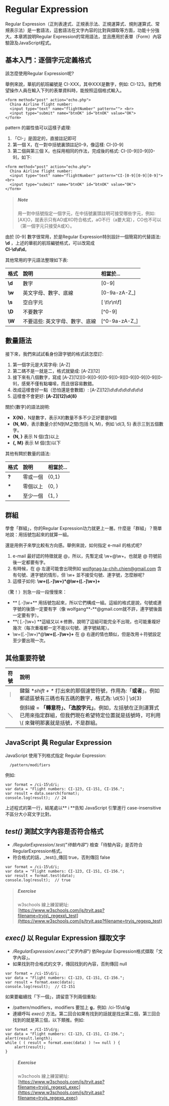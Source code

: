 # Regular Expression

Regular Expression（正則表達式、正規表示法、正規運算式、規則運算式、常規表示法）是一套語法，這套語法在文字內容的比對與擷取等方面，功能十分強大。本章將說明Regular Expression的常用語法，並且應用於表單（Form）內容驗證及JavaScript程式。

## 基本入門：逐個字元定義格式

該怎麼使用Regular Expression呢?

舉例來說，華航的航班編號是 CI-XXX，其中XXX是數字，例如: CI-123。我們希望操作人員在輸入下列的表單資料時，能按照這個格式輸入。

```
<form method="post" action="echo.php">
  China Airline flight number:
  <input type="text" name="flightNumber" pattern=""> <br>
  <input type="submit" name="btnOK" id="btnOK" value="OK">  
</form>
```

pattern 的屬性值可以這樣子處理:  
1. 「CI-」是固定的，直接註記即可  
2. 第一個 X，在一對中括號裏頭註記0-9，像這樣: CI-\[0-9\]  
3. 第二個與第三個 X，也採用相同的作法，完成後的格式: CI-\[0-9\]\[0-9\]\[0-9\]，如下:

```
<form method="post" action="echo.php">
  China Airline flight number:
  <input type="text" name="flightNumber" pattern="CI-[0-9][0-9][0-9]"> <br>
  <input type="submit" name="btnOK" id="btnOK" value="OK">  
</form>
```

> ##### _**Note**_
>
> 用一對中括號指定一個字元，在中括號裏頭註明可接受哪些字元，例如: \[AX\]O，就表示只有AO或XO符合格式，aO不行（a要大寫），CO也不可以（第一個字元只接受A或X）。

由於 \[0-9\] 數字很常用，於是Regular Expression特別設計一個簡寫的代替語法: **\d** ，上述的華航的航班編號格式，可以改寫成  
 **CI-\d\d\d**。

其他常用的字元語法整理如下表:

| 格式 | 說明 | 相當於... |
| :--- | :--- | :--- |
| **\d** | 數字 | \[0-9\] |
| **\w** | 英文字母、數字、底線 | \[0-9a-zA-Z\_\] |
| **\s** | 空白字元 | \[ \t\r\n\f\] |
| **\D** | 不要數字 | \[^0-9\] |
| **\W** | 不要這些: 英文字母、數字、底線 | \[^0-9a-zA-Z\_\] |

## 數量語法

接下來，我們來試試看身份證字號的格式該怎麼訂:  
1. 第一個字元是大寫字母: \[A-Z\]  
2. 第二碼不是一就是二，格式就變成: \[A-Z\]\[12\]  
3. 接下來有八個數字，寫成 \[A-Z\]\[12\]\[0-9\]\[0-9\]\[0-9\]\[0-9\]\[0-9\]\[0-9\]\[0-9\]\[0-9\]，感覺不僅有點囉嗦，而且很容易數錯。  
4. 改成這樣會好一點（恐怕還是會數錯）: \[A-Z\]\[12\]\d\d\d\d\d\d\d\d  
5. 這樣會不會更好: **\[A-Z\]\[12\]\d{8}**

關於{數字}的語法說明:

* **X{N}**，N是數字，表示X的數量不多不少正好要是N個
* **{N, M}**，表示數量介於N到M之間\(包括 N, M\)，例如 \d{3, 5} 表示三到五個數字。
* **{N, }** 表示 N 個\(含\)以上
* **{, M}** 表示 M 個\(含\)以下

其他有闗於數量的語法:

| 格式 | 說明 | 相當於... |
| :--- | :--- | :--- |
| **?** | 零或一個 | {0,1} |
| **\*** | 零個以上 | {0, } |
| **+** | 至少一個 | {1, } |

## 群組

學會「群組」，你的Regular Expression功力就更上一層。什麼是「群組」？簡單地說：用括號包起來的就算一組。

還是用例子來學比較有方向感。舉例來說，如何指定 e-mail 的格式呢?  
1. e-mail 最好認的特徵就是 @，所以，先暫定成 \w+@\w+。也就是 @ 符號前後一定都要有字。  
2. 有時候，在 @ 左邊可能會出現例如 wolfgnag.ta-chih.chien@gmail.com 含有句號、連字號的情形，但 \w+ 並不接受句號、連字號，怎麼辦呢?  
3. 這樣子如何: **\w+\(\[.-\]\w+\)\*@\w+\(\[.-\]\w+\)+**

（驚！）別急一段一段慢慢來：

* ** \[.-\]\w+** 用括號包起來，所以它們構成一組。這組的格式是說，句號或連字號的後頭一定要有字（像 wolfgang**-**@gmail.com就不許，連字號後面一定要有字）。
* **\( \[.-\]\w+\) **這組又以＊修飾，說明了這組可能完全不出現，也可能重複好幾次（每次重複都一定不能以句號、連字號結尾）。
* \w+\(\[.-\]\w+\)\*@**\w+\(\[.-\]\w+\)+** 在 @ 右邊的情也類似，但是改用＋符號設定至少要出現一次。

## 其他重要符號

| 符號 | 說明 |
| :--- | :--- |
| ｜ | 鍵盤 **shift + \** 打出來的那個濾管符號，作用為:「**或者**」。例如郵遞區號有三碼也有五碼的數字，格式為: \d{5} \| \d{3} |
| ＼ | 倒斜線 = **「轉意符」、「逸脫字元」**。例如，左括號在正則運算式已用來指定群組，但我們現在希望特定位置就是括號時，可利用 \\( 來聲明那裏就是括號，不是群組。 |

## JavaScript 與 Regular Expression

JavaScript 使用下列格式指定 Regular Expression:

```
  /pattern/modifiers
```

例如:

```
var format = /ci-15\d/i;
var data = "Flight numbers: CI-123, CI-151, CI-156."; 
var result = data.search(format);
console.log(result);  // 24
```

上述程式的第一行，結尾處以** i **告知  JavaScript 引擎進行 case-insensitive 不區分大小寫文字比對。

## _test\(\)_ 測試文字內容是否符合格式

* _/RegularExpression/.test\("待驗內容"\)_ 檢查「待驗內容」是否符合RegularExpression格式。
* 符合格式的話，_test\(\)_傳回 true，否則傳回 false

```
var format = /ci-15\d/i;
var data = "Flight numbers: CI-123, CI-151, CI-156."; 
var result = format.test(data);
console.log(result);  // true
```

> ##### _**Exercise**_
>
> w3schools 線上練習網址:  
> [https://www.w3schools.com/js/tryit.asp?filename=tryjs\_regexp\_test](https://www.w3schools.com/js/tryit.asp?filename=tryjs_regexp_test)

## _exec\(\)_ 以 Regular Expression 擷取文字

* _/RegularExpression/.exec\("文字內容"\)_  依Regular Expression格式擷取「文字內容」。
* 如果找到符合格式的文字，傳回找到的內容，否則傳回 null 

```
var format = /ci-15\d/i;
var data = "Flight numbers: CI-123, CI-151, CI-156."; 
var result = format.exec(data);
console.log(result);  // CI-151
```

如果要繼續找「下一個」，請留意下列兩個重點:

* /pattern/modifiers，modifiers 要加上 **g**，例如: /ci-15\d/i**g**
* 連續呼叫 _exec\(\)_ 方法。第二回合如果有找到的話就是找出第二個，第三回合找到的就是第三個，以下類推。例如:

```
var format = /CI-15\d/g;
var data = "Flight numbers: CI-123, CI-151, CI-156.";
alert(result.length);
while ( ( result = format.exec(data) ) !== null ) {
    alert(result);
}
```

> ##### _**Exercise**_
>
> w3schools 線上練習網址:  
> [https://www.w3schools.com/js/tryit.asp?filename=tryjs\_regexp\_exec](https://www.w3schools.com/js/tryit.asp?filename=tryjs_regexp_exec)



